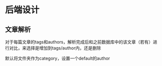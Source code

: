 # 后端设计

## 文章解析

对于每篇文章的tags和authors，解析完成后和之前数据库中的该文章（若有）进行对比，来选择是增加到tags/author内，还是删除  

默认将文件夹作为category，设置一个default的author